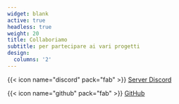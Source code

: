 ```yaml
---
widget: blank
active: true
headless: true
weight: 20
title: Collaboriamo
subtitle: per partecipare ai vari progetti
design:
  columns: '2'
---
```


{{< icon name="discord" pack="fab" >}} [Server Discord](https://discord.gg/5y5VcGTjwE)

{{< icon name="github" pack="fab" >}} [GitHub](https://github.com/stefanocecere)
